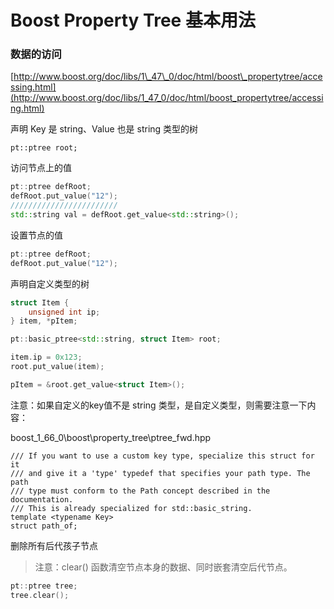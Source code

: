 # Boost Property Tree 基本用法

### 数据的访问

[http://www.boost.org/doc/libs/1\_47\_0/doc/html/boost\_propertytree/accessing.html](http://www.boost.org/doc/libs/1_47_0/doc/html/boost_propertytree/accessing.html)

声明 Key 是 string、Value 也是 string 类型的树

```
pt::ptree root;
```

访问节点上的值

```cpp
pt::ptree defRoot;
defRoot.put_value("12");
////////////////////////
std::string val = defRoot.get_value<std::string>();
```

设置节点的值

```cpp
pt::ptree defRoot;
defRoot.put_value("12");
```

声明自定义类型的树

```cpp
struct Item {
    unsigned int ip;
} item, *pItem;

pt::basic_ptree<std::string, struct Item> root;

item.ip = 0x123;
root.put_value(item);

pItem = &root.get_value<struct Item>();
```

注意：如果自定义的key值不是 string 类型，是自定义类型，则需要注意一下内容：

boost\_1\_66\_0\boost\property\_tree\ptree\_fwd.hpp

```
/// If you want to use a custom key type, specialize this struct for it
/// and give it a 'type' typedef that specifies your path type. The path
/// type must conform to the Path concept described in the documentation.
/// This is already specialized for std::basic_string.
template <typename Key>
struct path_of;
```

删除所有后代孩子节点

> 注意：clear\(\) 函数清空节点本身的数据、同时嵌套清空后代节点。

```cpp
pt::ptree tree;
tree.clear();
```



